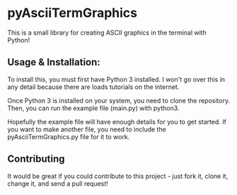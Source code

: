 # pyAsciiTermGraphics
This is a small library for creating ASCII graphics in the terminal with Python!

## Usage & Installation:
To install this, you must first have Python 3 installed. I won't go over this in any detail because there are loads tutorials on the internet.

Once Python 3 is installed on your system, you need to clone the repository. Then, you can run the example file (main.py) with python3.

Hopefully the example file will have enough details for you to get started. If you want to make another file, you need to include the pyAsciiTermGraphics.py file for it to work.

## Contributing
It would be great if you could contribute to this project - just fork it, clone it, change it, and send a pull request!
